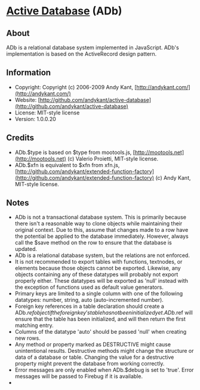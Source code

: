 [Active Database](http://github.com/andykant/active-database) (ADb)
=================

About
-----
ADb is a relational database system implemented in JavaScript. ADb's implementation is based on the ActiveRecord design pattern.

Information
-----------
* Copyright:  Copyright (c) 2006-2009 Andy Kant, [http://andykant.com/](http://andykant.com/)
* Website:    [http://github.com/andykant/active-database](http://github.com/andykant/active-database)
* License:    MIT-style license
* Version:    1.0.0.20

Credits
-------
* ADb.$type is based on $type from mootools.js, [http://mootools.net](http://mootools.net) (c) Valerio Proietti, MIT-style license.
* ADb.$xfn is equivalent to $xfn from xfn.js, [http://github.com/andykant/extended-function-factory](http://github.com/andykant/extended-function-factory) (c) Andy Kant, MIT-style license.

Notes
-----
* ADb is not a transactional database system. This is primarily because there 
  isn't a reasonable way to clone objects while maintaining their original 
  context. Due to this, assume that changes made to a row have the potential 
  be applied to the database immediately. However, always call the $save 
  method on the row to ensure that the database is updated.
* ADb is a relational database system, but the relations are not enforced.
* It is not recommended to export tables with functions, textnodes, or 
  elements because those objects cannot be exported. Likewise, any objects 
  containing any of these datatypes will probably not export properly 
  either. These datatypes will be exported as 'null' instead with the 
  exception of functions used as default value generators.
* Primary keys are limited to a single column with one of the following 
  datatypes: number, string, auto (auto-incremented number).
* Foreign key references in a table declaration should create a ADb.$ref 
  object if the foreign key's table has not been initialized yet. ADb.$ref will 
  ensure that the table has been initialized, and will then return the first 
  matching entry.
* Columns of the datatype 'auto' should be passed 'null' when creating 
  new rows.
* Any method or property marked as DESTRUCTIVE might cause unintentional 
  results. Destructive methods might change the structure or data of a 
  database or table. Changing the value for a destructive property might 
  prevent the database from working correctly.
* Error messages are only enabled when ADb.$debug is set to 'true'. Error 
  messages will be passed to Firebug if it is available.
* 

